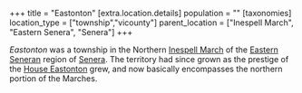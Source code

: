 +++
title = "Eastonton"
[extra.location.details]
population = ""
[taxonomies]
location_type = ["township","vicounty"]
parent_location = ["Inespell March", "Eastern Senera", "Senera"]
+++

_Eastonton_ was a township in the Northern [Inespell March](@/locations/inespell-march.md)
of the [Eastern Seneran](@/locations/eastern-senera.md) region of
[Senera](@/locations/senera.md). The territory had since grown as the prestige of the
[House Eastonton](@/families/house-eastonton.md) grew, and now basically
encompasses the northern portion of the Marches.
